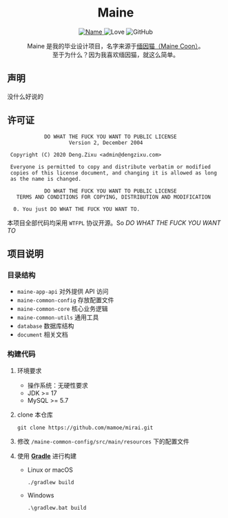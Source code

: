 <div align="center">
    <h1>
        Maine
    </h1>
    <a href="https://github.com/project-maine/">
        <img alt="Name" src="https://img.shields.io/badge/project-maine-green?style=for-the-badge&logo=github">
    </a>
    <img alt="Love" src="https://img.shields.io/badge/code%20with-love%E2%99%A5%EF%B8%8F-CC0066?style=for-the-badge">
    <img alt="GitHub" src="https://img.shields.io/github/license/project-maine/maine-server?style=for-the-badge">
    <p>
        Maine 是我的毕业设计项目，名字来源于<a href="https://zh.wikipedia.org/wiki/%E7%B7%AC%E5%9B%A0%E8%B2%93">缅因猫（Maine Coon）</a>。<br>至于为什么？因为我喜欢缅因猫，就这么简单。
    </p>
</div>

## 声明

没什么好说的



## 许可证

```text
            DO WHAT THE FUCK YOU WANT TO PUBLIC LICENSE
                    Version 2, December 2004

 Copyright (C) 2020 Deng.Zixu <admin@dengzixu.com>

 Everyone is permitted to copy and distribute verbatim or modified
 copies of this license document, and changing it is allowed as long
 as the name is changed.

            DO WHAT THE FUCK YOU WANT TO PUBLIC LICENSE
   TERMS AND CONDITIONS FOR COPYING, DISTRIBUTION AND MODIFICATION

  0. You just DO WHAT THE FUCK YOU WANT TO.
```

本项目全部代码均采用 `WTFPL` 协议开源。So *DO WHAT THE FUCK YOU WANT TO*



## 项目说明

### 目录结构

* `maine-app-api` 对外提供 API 访问
* `maine-common-config` 存放配置文件
* `maine-common-core` 核心业务逻辑
* `maine-common-utils` 通用工具
* `database` 数据库结构
* `document` 相关文档



### 构建代码

1. 环境要求

   * 操作系统：无硬性要求
   * JDK >= 17
   * MySQL >= 5.7

2. clone 本仓库

   ```shell
   git clone https://github.com/mamoe/mirai.git
   ```

3.  修改 `/maine-common-config/src/main/resources` 下的配置文件

4. 使用 **[Gradle](https://gradle.org/)** 进行构建

   * Linux or macOS

     ```shell
     ./gradlew build
     ```

   * Windows

     ```shell
     .\gradlew.bat build

